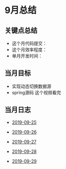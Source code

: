 # 9月总结

## 关键点总结

* 这个月代码提交：
* 这个月效率程度：
* 单月开发时间：

## 当月目标

* 实现动态切换数据源
* spring源码 这个视频看完

## 当月日志

* [2019-09-25](https://github.com/fulln/dailyLog/blob/master/2019.09/2019-09-25.md#当日总结)

* [2019-09-26](https://github.com/fulln/dailyLog/blob/master/2019.09/2019-09-26.md#当日总结)

* [2019-09-27](https://github.com/fulln/dailyLog/blob/master/2019.09/2019-09-27.md)

* [2019-09-28](https://github.com/fulln/dailyLog/blob/master/2019.09/2019-09-28.md)

* [2019-09-29](https://github.com/fulln/dailyLog/blob/master/2019.09/2019-09-29.md)
